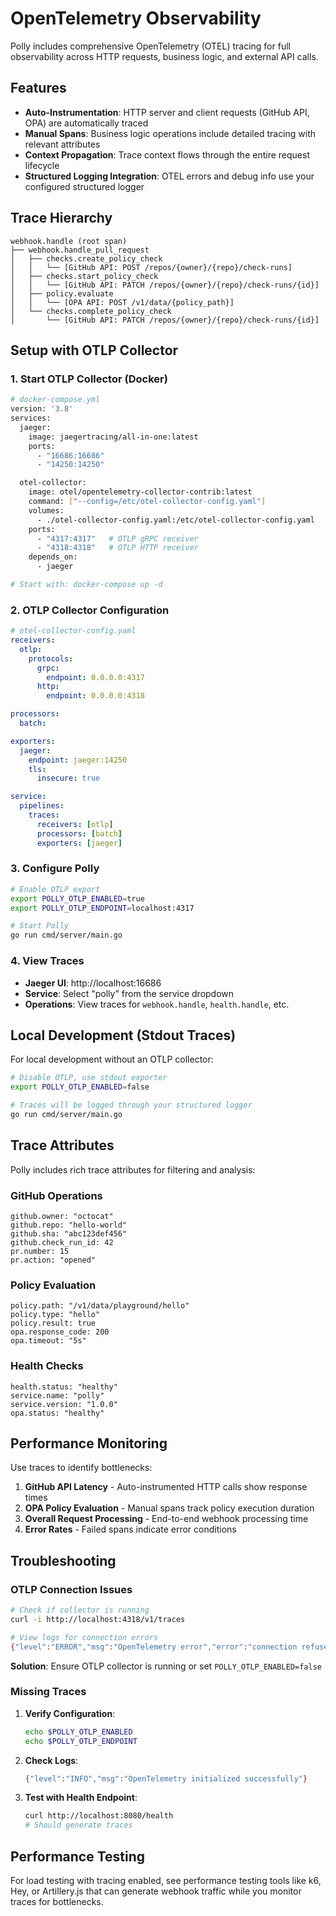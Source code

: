 # OpenTelemetry Observability

Polly includes comprehensive OpenTelemetry (OTEL) tracing for full observability across HTTP requests, business logic, and external API calls.

## Features

- **Auto-Instrumentation**: HTTP server and client requests (GitHub API, OPA) are automatically traced
- **Manual Spans**: Business logic operations include detailed tracing with relevant attributes
- **Context Propagation**: Trace context flows through the entire request lifecycle
- **Structured Logging Integration**: OTEL errors and debug info use your configured structured logger

## Trace Hierarchy

```
webhook.handle (root span)
├── webhook.handle_pull_request
│   ├── checks.create_policy_check
│   │   └── [GitHub API: POST /repos/{owner}/{repo}/check-runs]
│   ├── checks.start_policy_check
│   │   └── [GitHub API: PATCH /repos/{owner}/{repo}/check-runs/{id}]
│   ├── policy.evaluate
│   │   └── [OPA API: POST /v1/data/{policy_path}]
│   └── checks.complete_policy_check
│       └── [GitHub API: PATCH /repos/{owner}/{repo}/check-runs/{id}]
```

## Setup with OTLP Collector

### 1. Start OTLP Collector (Docker)
```bash
# docker-compose.yml
version: '3.8'
services:
  jaeger:
    image: jaegertracing/all-in-one:latest
    ports:
      - "16686:16686"
      - "14250:14250"

  otel-collector:
    image: otel/opentelemetry-collector-contrib:latest
    command: ["--config=/etc/otel-collector-config.yaml"]
    volumes:
      - ./otel-collector-config.yaml:/etc/otel-collector-config.yaml
    ports:
      - "4317:4317"   # OTLP gRPC receiver
      - "4318:4318"   # OTLP HTTP receiver
    depends_on:
      - jaeger

# Start with: docker-compose up -d
```

### 2. OTLP Collector Configuration
```yaml
# otel-collector-config.yaml
receivers:
  otlp:
    protocols:
      grpc:
        endpoint: 0.0.0.0:4317
      http:
        endpoint: 0.0.0.0:4318

processors:
  batch:

exporters:
  jaeger:
    endpoint: jaeger:14250
    tls:
      insecure: true

service:
  pipelines:
    traces:
      receivers: [otlp]
      processors: [batch]
      exporters: [jaeger]
```

### 3. Configure Polly
```bash
# Enable OTLP export
export POLLY_OTLP_ENABLED=true
export POLLY_OTLP_ENDPOINT=localhost:4317

# Start Polly
go run cmd/server/main.go
```

### 4. View Traces
- **Jaeger UI**: http://localhost:16686
- **Service**: Select "polly" from the service dropdown
- **Operations**: View traces for `webhook.handle`, `health.handle`, etc.

## Local Development (Stdout Traces)

For local development without an OTLP collector:

```bash
# Disable OTLP, use stdout exporter
export POLLY_OTLP_ENABLED=false

# Traces will be logged through your structured logger
go run cmd/server/main.go
```

## Trace Attributes

Polly includes rich trace attributes for filtering and analysis:

### GitHub Operations
```
github.owner: "octocat"
github.repo: "hello-world"
github.sha: "abc123def456"
github.check_run_id: 42
pr.number: 15
pr.action: "opened"
```

### Policy Evaluation
```
policy.path: "/v1/data/playground/hello"
policy.type: "hello"
policy.result: true
opa.response_code: 200
opa.timeout: "5s"
```

### Health Checks
```
health.status: "healthy"
service.name: "polly"
service.version: "1.0.0"
opa.status: "healthy"
```

## Performance Monitoring

Use traces to identify bottlenecks:

1. **GitHub API Latency** - Auto-instrumented HTTP calls show response times
2. **OPA Policy Evaluation** - Manual spans track policy execution duration
3. **Overall Request Processing** - End-to-end webhook processing time
4. **Error Rates** - Failed spans indicate error conditions

## Troubleshooting

### OTLP Connection Issues

```bash
# Check if collector is running
curl -i http://localhost:4318/v1/traces

# View logs for connection errors
{"level":"ERROR","msg":"OpenTelemetry error","error":"connection refused"}
```

**Solution**: Ensure OTLP collector is running or set `POLLY_OTLP_ENABLED=false`

### Missing Traces

1. **Verify Configuration**:
   ```bash
   echo $POLLY_OTLP_ENABLED
   echo $POLLY_OTLP_ENDPOINT
   ```

2. **Check Logs**:
   ```bash
   {"level":"INFO","msg":"OpenTelemetry initialized successfully"}
   ```

3. **Test with Health Endpoint**:
   ```bash
   curl http://localhost:8080/health
   # Should generate traces
   ```

## Performance Testing

For load testing with tracing enabled, see performance testing tools like k6, Hey, or Artillery.js that can generate webhook traffic while you monitor traces for bottlenecks.

